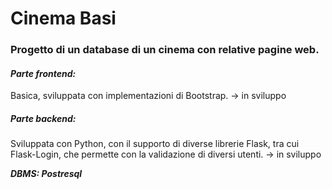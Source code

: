 # Cinema Basi
### Progetto di un database di un cinema con relative pagine web.

#### *Parte frontend:*

Basica, sviluppata con implementazioni di Bootstrap. -> in sviluppo


##### *Parte backend:*

Sviluppata con Python, con il supporto di diverse librerie Flask, tra cui Flask-Login, che permette con la validazione di diversi utenti.  -> in sviluppo


**_DBMS: Postresql_**
